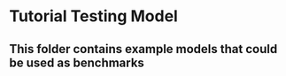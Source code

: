 # Tutorial Testing Model 

## This folder contains example models that could be used as benchmarks

